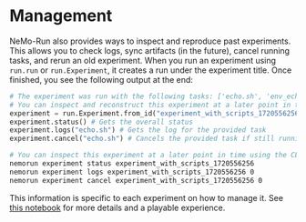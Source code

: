 # Management

NeMo-Run also provides ways to inspect and reproduce past experiments. This allows you to check logs, sync artifacts (in the future), cancel running tasks, and rerun an old experiment. When you run an experiment using `run.run` or `run.Experiment`, it creates a run under the experiment title. Once finished, you see the following output at the end:
```python
# The experiment was run with the following tasks: ['echo.sh', 'env_echo_', 'simple.add.add_object']
# You can inspect and reconstruct this experiment at a later point in time using:
experiment = run.Experiment.from_id("experiment_with_scripts_1720556256")
experiment.status() # Gets the overall status
experiment.logs("echo.sh") # Gets the log for the provided task
experiment.cancel("echo.sh") # Cancels the provided task if still running
```

```bash
# You can inspect this experiment at a later point in time using the CLI as well:
nemorun experiment status experiment_with_scripts_1720556256
nemorun experiment logs experiment_with_scripts_1720556256 0
nemorun experiment cancel experiment_with_scripts_1720556256 0
```
This information is specific to each experiment on how to manage it.
See [this notebook](examples/hello-world/hello_experiments.ipynb) for more details and a playable experience.
